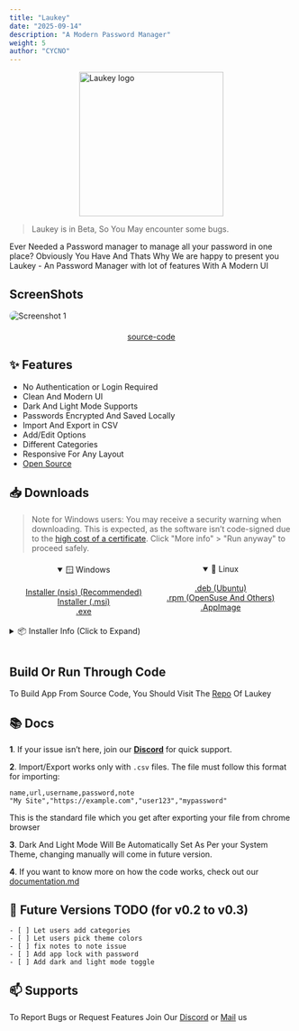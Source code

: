 ```yaml
---
title: "Laukey"
date: "2025-09-14"
description: "A Modern Password Manager"
weight: 5
author: "CYCNO"
---
```

<div style="display:flex; align-items: center; justify-content: center; gap: 30px;">
    <img src="/laukey_applications/laukey_logo.png" alt="Laukey logo" width="256" height="256" />
</div>

> Laukey is in Beta, So You May encounter some bugs.

Ever Needed a Password manager to manage all your password in one place? Obviously You Have And Thats Why We are happy to present you Laukey - An Password Manager with lot of features With A Modern UI

## ScreenShots
<img src="/laukey_applications/ss/1.png" alt="Screenshot 1" style="max-width:100%; margin-bottom:20px; border-radius:12px;" />
<div style="display:flex; align-items: center; justify-content: center; gap: 30px;">
    <a href="https://github.com/ERRORLY/Laukey" target="_blank">source-code</a>
</div>

## ✨ Features

- No Authentication or Login Required
- Clean And Modern UI
- Dark And Light Mode Supports
- Passwords Encrypted And Saved Locally
- Import And Export in CSV
- Add/Edit Options
- Different Categories
- Responsive For Any Layout
- [Open Source](https://github.com/ERRORLY/Laukey)

## 📥 Downloads

> Note for Windows users: You may receive a security warning when downloading. This is expected, as the software isn’t code-signed due to the [high cost of a certificate](https://www.digicert.com/signing/compare-code-signing-certificates). Click "More info" > "Run anyway" to proceed safely.


<div style="display:flex; justify-content:center; gap:40px; margin-top:20px;">
  <details open style="min-width:200px; text-align:center;">
    <summary>🪟 Windows</summary>
    <br/>
    <a href="https://github.com/ERRORLY/Laukey/releases/download/Beta/laukey_0.1.0_x64-setup.exe">Installer (nsis) (Recommended)</a><br/>
    <a href="https://github.com/ERRORLY/Laukey/releases/download/Beta/laukey_0.1.0_x64_en-US.msi">Installer (.msi)</a><br/>
    <a href="https://github.com/ERRORLY/Laukey/releases/download/Beta/Laukey.exe">.exe</a>
  </details>
    <!-- Linux Dropdown -->
  <details open style="min-width:200px; text-align:center;">
    <summary>🐧 Linux</summary>
    <br/>
    <a href="https://github.com/ERRORLY/Laukey/releases/download/Beta/laukey_0.1.0_amd64.deb">.deb (Ubuntu)</a><br/>
    <a href="https://github.com/ERRORLY/Laukey/releases/download/Beta/laukey-0.1.0-1.x86_64.rpm">.rpm (OpenSuse And Others)</a><br/>
    <a href="https://github.com/ERRORLY/Laukey/releases/download/Beta/laukey_0.1.0_amd64.AppImage">.AppImage</a>
  </details>
</div>

<br/>
<details>
  <summary>📦 Installer Info (Click to Expand)</summary>
  <br/>
  <strong>🪟 Windows:</strong><br/>
  - <code>laukey_0.1.0_x64-setup.exe</code> – Standard installer with setup wizard (Recommended)<br/>
  - <code>laukey_0.1.0_x64_en-US.msi</code> – MSI installer for IT admins or deployment tools<br/>
  - <code>Laukey.exe</code> – Portable version, no installation needed<br/><br/>
  <strong>🐧 Linux:</strong><br/>
  - <code>laukey_0.1.0_amd64.deb</code> – For Debian/Ubuntu systems (install via <code>dpkg</code>)<br/>
  - <code>laukey-0.1.0-1.x86_64.rpm</code> – For Fedora/RHEL/openSUSE systems (install via <code>rpm</code>)<br/>
  - <code>laukey_0.1.0_amd64.AppImage</code> – Portable, runs on most distros without install<br/>
</details>
<br/>

## Build Or Run Through Code

To Build App From Source Code, You Should Visit The [Repo](https://github.com/ERRORLY/Laukey?tab=readme-ov-file#build-or-run-through-code) Of Laukey

## 📚 Docs

**1**. If your issue isn’t here, join our [**Discord**](https://discord.gg/JwfsagYANM) for quick support.

**2**. Import/Export works only with `.csv` files. The file must follow this format for importing:
```csv
name,url,username,password,note
"My Site","https://example.com","user123","mypassword"
```
This is the standard file which you get after exporting your file from chrome browser

**3**. Dark And Light Mode Will Be Automatically Set As Per your System Theme, changing manually will come in future version.

**4**. If you want to know more on how the code works, check out our [documentation.md](https://github.com/ERRORLY/Laukey/blob/main/documentation.md)

## 📝 Future Versions TODO (for v0.2 to v0.3)
```
- [ ] Let users add categories
- [ ] Let users pick theme colors
- [ ] fix notes to note issue
- [ ] Add app lock with password
- [ ] Add dark and light mode toggle
```
## 📫 Supports
To Report Bugs or Request Features Join Our [Discord](https://discord.gg/JwfsagYANM) or [Mail](mailto:errorlydev@gmail.com) us
